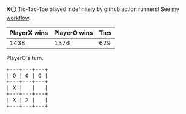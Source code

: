 :x::o: Tic-Tac-Toe played indefinitely by github action runners! See [my workflow](.github/workflows/play.yaml).

|PlayerX wins|PlayerO wins|Ties|
|-|-|-|
|1438|1376|629|

PlayerO's turn.

<pre>
+---+---+---+
| O | O | O |
+---+---+---+
| X |   |   |
+---+---+---+
| X | X |   |
+---+---+---+
</pre>